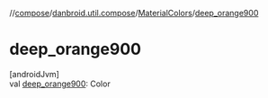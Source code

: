 //[compose](../../../index.md)/[danbroid.util.compose](../index.md)/[MaterialColors](index.md)/[deep_orange900](deep_orange900.md)

# deep_orange900

[androidJvm]\
val [deep_orange900](deep_orange900.md): Color
